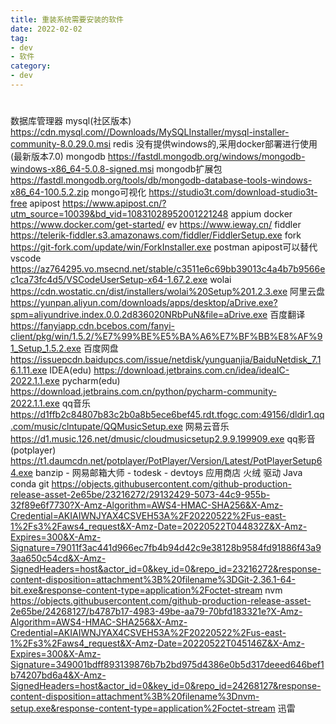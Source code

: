 ```yaml
---
title: 重装系统需要安装的软件
date: 2022-02-02
tag:
- dev
- 软件
category:
- dev
---
```

#
数据库管理器
mysql(社区版本) https://cdn.mysql.com//Downloads/MySQLInstaller/mysql-installer-community-8.0.29.0.msi
redis 没有提供windows的,采用docker部署进行使用(最新版本7.0)
mongodb https://fastdl.mongodb.org/windows/mongodb-windows-x86_64-5.0.8-signed.msi
mongodb扩展包 https://fastdl.mongodb.org/tools/db/mongodb-database-tools-windows-x86_64-100.5.2.zip
mongo可视化 https://studio3t.com/download-studio3t-free
apipost https://www.apipost.cn/?utm_source=10039&bd_vid=10831028952001221248
appium
docker https://www.docker.com/get-started/
ev https://www.ieway.cn/
fiddler https://telerik-fiddler.s3.amazonaws.com/fiddler/FiddlerSetup.exe
fork https://git-fork.com/update/win/ForkInstaller.exe
postman  apipost可以替代
vscode https://az764295.vo.msecnd.net/stable/c3511e6c69bb39013c4a4b7b9566ec1ca73fc4d5/VSCodeUserSetup-x64-1.67.2.exe
wolai https://cdn.wostatic.cn/dist/installers/wolai%20Setup%201.2.3.exe
阿里云盘 https://yunpan.aliyun.com/downloads/apps/desktop/aDrive.exe?spm=aliyundrive.index.0.0.2d836020NRbPuN&file=aDrive.exe
百度翻译 https://fanyiapp.cdn.bcebos.com/fanyi-client/pkg/win/1.5.2/%E7%99%BE%E5%BA%A6%E7%BF%BB%E8%AF%91_Setup_1.5.2.exe
百度网盘 https://issuepcdn.baidupcs.com/issue/netdisk/yunguanjia/BaiduNetdisk_7.16.1.11.exe
IDEA(edu) https://download.jetbrains.com.cn/idea/ideaIC-2022.1.1.exe
pycharm(edu) https://download.jetbrains.com.cn/python/pycharm-community-2022.1.1.exe
qq音乐 https://d1ffb2c84807b83c2b0a8b5ece6bef45.rdt.tfogc.com:49156/dldir1.qq.com/music/clntupate/QQMusicSetup.exe
网易云音乐 https://d1.music.126.net/dmusic/cloudmusicsetup2.9.9.199909.exe
qq影音(potplayer) https://t1.daumcdn.net/potplayer/PotPlayer/Version/Latest/PotPlayerSetup64.exe
banzip -
网易邮箱大师 -
todesk -
devtoys 应用商店
火绒
驱动 
Java 
conda
git https://objects.githubusercontent.com/github-production-release-asset-2e65be/23216272/29132429-5073-44c9-955b-32f89e6f7730?X-Amz-Algorithm=AWS4-HMAC-SHA256&X-Amz-Credential=AKIAIWNJYAX4CSVEH53A%2F20220522%2Fus-east-1%2Fs3%2Faws4_request&X-Amz-Date=20220522T044832Z&X-Amz-Expires=300&X-Amz-Signature=79011f3ac441d966ec7fb4b94d42c9e38128b9584fd91886f43a93aa650c54cd&X-Amz-SignedHeaders=host&actor_id=0&key_id=0&repo_id=23216272&response-content-disposition=attachment%3B%20filename%3DGit-2.36.1-64-bit.exe&response-content-type=application%2Foctet-stream
nvm https://objects.githubusercontent.com/github-production-release-asset-2e65be/24268127/b4787b17-4983-49be-aa79-70bfd183321e?X-Amz-Algorithm=AWS4-HMAC-SHA256&X-Amz-Credential=AKIAIWNJYAX4CSVEH53A%2F20220522%2Fus-east-1%2Fs3%2Faws4_request&X-Amz-Date=20220522T045146Z&X-Amz-Expires=300&X-Amz-Signature=349001bdff893139876b7b2bd975d4386e0b5d317deeed646bef1b74207bd6a4&X-Amz-SignedHeaders=host&actor_id=0&key_id=0&repo_id=24268127&response-content-disposition=attachment%3B%20filename%3Dnvm-setup.exe&response-content-type=application%2Foctet-stream
迅雷
